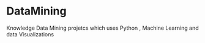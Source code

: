 # DataMining
Knowledge Data Mining projetcs which uses Python , Machine Learning and data Visualizations
